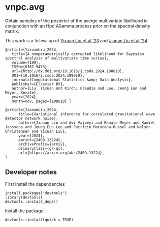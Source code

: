 # vnpc.avg

Obtain samples of the posterior of the averge multivariate likelihood in conjunction with an Hpd AGamma process prior on the spectral density matrix.

This work is a follow-up of [Yixuan Liu et al '23] and [Jianan Liu et al '24].



[Yixuan Liu et al '23]: http://dx.doi.org/10.1016/j.csda.2024.108010
[Jianan Liu et al '24]: https://arxiv.org/abs/2409.13224

```
@article{YixuanLiu_2024,
   title={A nonparametrically corrected likelihood for Bayesian spectral analysis of multivariate time series},
   volume={199},
   ISSN={0167-9473},
   url={http://dx.doi.org/10.1016/j.csda.2024.108010},
   DOI={10.1016/j.csda.2024.108010},
   journal={Computational Statistics &amp; Data Analysis},
   publisher={Elsevier BV},
   author={Liu, Yixuan and Kirch, Claudia and Lee, Jeong Eun and Meyer, Renate},
   year={2024},
   month=nov, pages={108010} }
   
@article{JiananLiu_2024,
      title={Variational inference for correlated gravitational wave detector network noise}, 
      author={Jianan Liu and Avi Vajpeyi and Renate Meyer and Kamiel Janssens and Jeung Eun Lee and Patricio Maturana-Russel and Nelson Christensen and Yixuan Liu},
      year={2024},
      eprint={2409.13224},
      archivePrefix={arXiv},
      primaryClass={gr-qc},
      url={https://arxiv.org/abs/2409.13224}, 
}

```


## Developer notes


First install the dependencies

```
install.packages("devtools")
library(devtools)
devtools::install_deps()
```


Install the package
```
devtools::install(quick = TRUE)
```